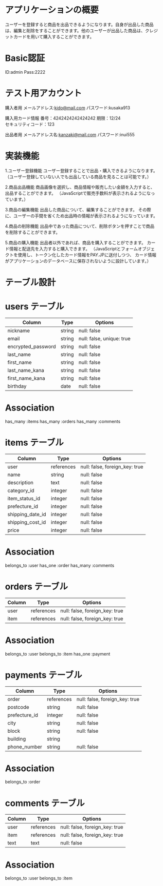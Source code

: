 # アプリケーションの概要
ユーザーを登録すると商品を出品できるようになります。自身が出品した商品は、編集と削除をすることができます。他のユーザーが出品した商品は、クレジットカードを用いて購入することができます。


# Basic認証
ID:admin
Pass:2222


# テスト用アカウント
購入者用
メールアドレス:kido@mail.com
パスワード:kusaka913


購入用カード情報
番号：4242424242424242
期限：12/24	
セキュリティコード：123

出品者用
メールアドレス名:kanzaki@mail.com
パスワード:inui555


# 実装機能

1.ユーザー登録機能
ユーザー登録することで出品・購入できるようになります。
（ユーザー登録していない人でも出品している商品を見ることは可能です。）


2.商品出品機能
商品画像を選択し、商品情報や販売したい金額を入力すると、出品することができます。
（JavaScriptで販売手数料が表示されるようになっています。）


3.商品の編集機能
出品した商品について、編集することができます。
その際に、ユーザーの手間を省くため出品時の情報が表示されるようになっています。


4.商品の削除機能
出品中であった商品について、削除ボタンを押すことで商品を削除することができます。


5.商品の購入機能
出品者以外であれば、商品を購入することができます。
カード情報と配送先を入力すると購入できます。
（JavaScriptとフォームオブジェクトを使用し、トークン化したカード情報をPAY.JPに送付しつつ、
カード情報がアプリケーションのデータベースに保存されないように設計しています。）


# テーブル設計

# users テーブル
| Column             | Type   | Options                   |
| ------------------ | ------ | ------------------------- |
| nickname           | string | null: false               |
| email              | string | null: false, unique: true |
| encrypted_password | string | null: false               |
| last_name          | string | null: false               |
| first_name         | string | null: false               |
| last_name_kana     | string | null: false               |
| first_name_kana    | string | null: false               |
| birthday           | date   | null: false               |

# Association
has_many :items
has_many :orders
has_many :comments


# items テーブル
| Column           | Type       | Options                        |
| ---------------- | ---------- | ------------------------------ |
| user             | references | null: false, foreign_key: true |
| name             | string     | null: false                    |
| description      | text       | null: false                    |
| category_id      | integer    | null: false                    |
| item_status_id   | integer    | null: false                    |
| prefecture_id    | integer    | null: false                    |
| shipping_date_id | integer    | null: false                    |
| shipping_cost_id | integer    | null: false                    |
| price            | integer    | null: false                    |

# Association
belongs_to :user
has_one :order
has_many :comments


# orders テーブル
| Column | Type       | Options                        |
| ------ | ---------- | ------------------------------ |
| user   | references | null: false, foreign_key: true |
| item   | references | null: false, foreign_key: true |

# Association
belongs_to :user
belongs_to :item
has_one :payment


# payments テーブル
| Column        | Type       | Options                        |
| ------------- | ---------- | ------------------------------ |
| order         | references | null: false, foreign_key: true |
| postcode      | string     | null: false                    |
| prefecture_id | integer    | null: false                    |
| city          | string     | null: false                    |
| block         | string     | null: false                    |
| building      | string     |                                |
| phone_number  | string     | null: false                    |

# Association
belongs_to :order


# comments テーブル
| Column | Type       | Options                        |
| ------ | ---------- | ------------------------------ |
| user   | references | null: false, foreign_key: true |
| item   | references | null: false, foreign_key: true |
| text   | text       | null: false                    |

# Association
belongs_to :user
belongs_to :item
